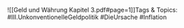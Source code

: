 
![[Geld und Währung Kapitel 3.pdf#page=1]]Tags & Topics:
   #III.UnkonventionelleGeldpolitik
   #DieUrsache
   #Inflation